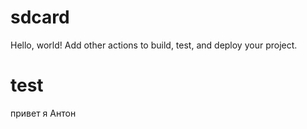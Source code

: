 # sdcard
Hello, world!
Add other actions to build,
test, and deploy your project.
# test
привет я Антон
